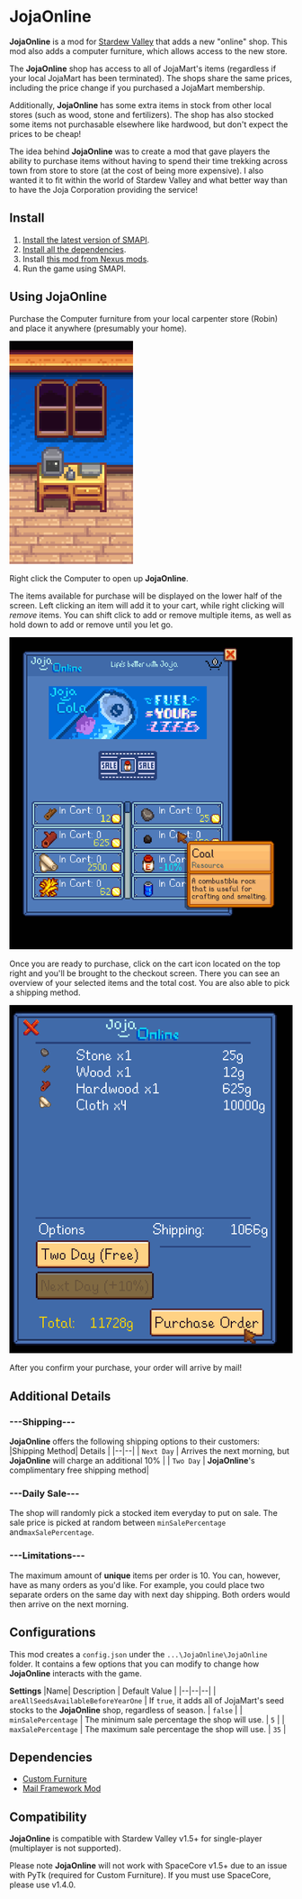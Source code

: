 
# JojaOnline

**JojaOnline** is a mod for [Stardew Valley](http://stardewvalley.net/) that adds a new "online" shop. This mod also adds a computer furniture, which allows access to the new store.

The **JojaOnline** shop has access to all of JojaMart's items (regardless if your local JojaMart has been terminated). The shops share the same prices, including the price change if you purchased a JojaMart membership.

Additionally, **JojaOnline** has some extra items in stock from other local stores (such as wood, stone and fertilizers). The shop has also stocked some items not purchasable elsewhere like hardwood, but don't expect the prices to be cheap!

The idea behind **JojaOnline** was to create a mod that gave players the ability to purchase items without having to spend their time trekking across town from store to store (at the cost of being more expensive). I also wanted it to fit within the world of Stardew Valley and what better way than to have the Joja Corporation providing the service!

## Install
1. [Install the latest version of SMAPI](https://smapi.io/).
2. [Install all the dependencies](#requirements).
3. Install [this mod from Nexus mods](http://www.nexusmods.com/stardewvalley/mods/7486).
4. Run the game using SMAPI.

## Using JojaOnline
Purchase the Computer furniture from your local carpenter store (Robin) and place it anywhere (presumably your home).

![](screenshots/computer.png)

Right click the Computer to open up **JojaOnline**.

The items available for purchase will be displayed on the lower half of the screen. Left clicking an item will add it to your cart, while right clicking will *remove* items. You can shift click to add or remove multiple items, as well as hold down to add or remove until you let go.

![](screenshots/menu.png)

Once you are ready to purchase, click on the cart icon located on the top right and you'll be brought to the checkout screen. There you can see an overview of your selected items and the total cost. You are also able to pick a shipping method.

![](screenshots/checkout.png)

After you confirm your purchase, your order will arrive by mail!

## Additional Details
### ---Shipping---
**JojaOnline** offers the following shipping options to their customers:
|Shipping Method| Details |
|--|--|
| `Next Day` | Arrives the next morning, but **JojaOnline** will charge an additional 10% |
| `Two Day` | **JojaOnline**'s complimentary free shipping method|

### ---Daily Sale---
The shop will randomly pick a stocked item everyday to put on sale. The sale price is picked at random between `minSalePercentage` and`maxSalePercentage`.

### ---Limitations---
The maximum amount of **unique** items per order is 10. You can, however, have as many orders as you'd like. For example, you could place two separate orders on the same day with next day shipping. Both orders would then arrive on the next morning.

## Configurations
This mod creates a `config.json` under the `...\JojaOnline\JojaOnline` folder. It contains a few options that you can modify to change how **JojaOnline** interacts with the game.

**Settings**
|Name| Description | Default Value |
|--|--|--|
| `areAllSeedsAvailableBeforeYearOne` | If `true`, it adds all of JojaMart's seed stocks to the **JojaOnline** shop, regardless of season. | `false` |
| `minSalePercentage` | The minimum sale percentage the shop will use. | `5` |
| `maxSalePercentage` | The maximum sale percentage the shop will use. | `35` |


## Dependencies
 - [Custom Furniture](https://www.nexusmods.com/stardewvalley/mods/1254)
 - [Mail Framework Mod](https://www.nexusmods.com/stardewvalley/mods/1536?tab=posts)

## Compatibility
**JojaOnline** is compatible with Stardew Valley v1.5+ for single-player (multiplayer is not supported).

Please note **JojaOnline** will not work with SpaceCore v1.5+ due to an issue with PyTk (required for Custom Furniture). If you must use SpaceCore, please use v1.4.0.
